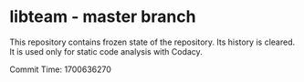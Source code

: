 # libteam - master branch

This repository contains frozen state of the repository.
Its history is cleared. It is used only for static code
analysis with Codacy.

Commit Time: 1700636270